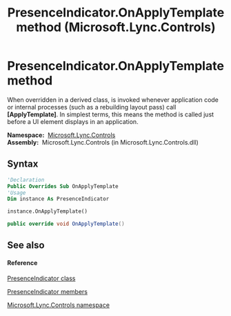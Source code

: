 ﻿---
title: PresenceIndicator.OnApplyTemplate method  (Microsoft.Lync.Controls)
TOCTitle: 'OnApplyTemplate method '
ms:assetid: M:Microsoft.Lync.Controls.PresenceIndicator.OnApplyTemplate_DI_3_UC_OCS14MrefLyncWPF
ms:mtpsurl: https://msdn.microsoft.com/en-us/library/microsoft.lync.controls.presenceindicator.onapplytemplate_di_3_uc_ocs14mreflyncwpf(v=office.15)
ms:contentKeyID: 48599170
ms.date: 07/28/2014
mtps_version: v=office.15
f1_keywords:
- Microsoft.Lync.Controls.PresenceIndicator.OnApplyTemplate
dev_langs:
- CSharp
- JScript
- VB
- other
---

# PresenceIndicator.OnApplyTemplate method

When overridden in a derived class, is invoked whenever application code or internal processes (such as a rebuilding layout pass) call **\[ApplyTemplate\]**. In simplest terms, this means the method is called just before a UI element displays in an application.

**Namespace:**  [Microsoft.Lync.Controls](microsoft-lync-controls-namespace_1.md)  
**Assembly:**  Microsoft.Lync.Controls (in Microsoft.Lync.Controls.dll)

## Syntax

``` vb
'Declaration
Public Overrides Sub OnApplyTemplate
'Usage
Dim instance As PresenceIndicator

instance.OnApplyTemplate()
```

``` csharp
public override void OnApplyTemplate()
```

## See also

#### Reference

[PresenceIndicator class](presenceindicator-class-microsoft-lync-controls_1.md)

[PresenceIndicator members](presenceindicator-members-microsoft-lync-controls_1.md)

[Microsoft.Lync.Controls namespace](microsoft-lync-controls-namespace_1.md)

